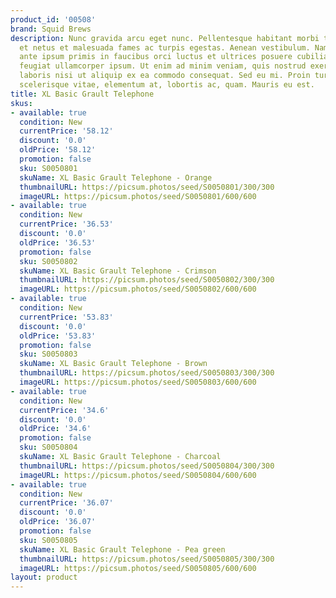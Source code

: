 ```yaml
---
product_id: '00508'
brand: Squid Brews
description: Nunc gravida arcu eget nunc. Pellentesque habitant morbi tristique senectus
  et netus et malesuada fames ac turpis egestas. Aenean vestibulum. Nam erat. Vestibulum
  ante ipsum primis in faucibus orci luctus et ultrices posuere cubilia Curae; Pellentesque
  feugiat ullamcorper ipsum. Ut enim ad minim veniam, quis nostrud exercitation ullamco
  laboris nisi ut aliquip ex ea commodo consequat. Sed eu mi. Proin turpis lacus,
  scelerisque vitae, elementum at, lobortis ac, quam. Mauris eu est.
title: XL Basic Grault Telephone
skus:
- available: true
  condition: New
  currentPrice: '58.12'
  discount: '0.0'
  oldPrice: '58.12'
  promotion: false
  sku: S0050801
  skuName: XL Basic Grault Telephone - Orange
  thumbnailURL: https://picsum.photos/seed/S0050801/300/300
  imageURL: https://picsum.photos/seed/S0050801/600/600
- available: true
  condition: New
  currentPrice: '36.53'
  discount: '0.0'
  oldPrice: '36.53'
  promotion: false
  sku: S0050802
  skuName: XL Basic Grault Telephone - Crimson
  thumbnailURL: https://picsum.photos/seed/S0050802/300/300
  imageURL: https://picsum.photos/seed/S0050802/600/600
- available: true
  condition: New
  currentPrice: '53.83'
  discount: '0.0'
  oldPrice: '53.83'
  promotion: false
  sku: S0050803
  skuName: XL Basic Grault Telephone - Brown
  thumbnailURL: https://picsum.photos/seed/S0050803/300/300
  imageURL: https://picsum.photos/seed/S0050803/600/600
- available: true
  condition: New
  currentPrice: '34.6'
  discount: '0.0'
  oldPrice: '34.6'
  promotion: false
  sku: S0050804
  skuName: XL Basic Grault Telephone - Charcoal
  thumbnailURL: https://picsum.photos/seed/S0050804/300/300
  imageURL: https://picsum.photos/seed/S0050804/600/600
- available: true
  condition: New
  currentPrice: '36.07'
  discount: '0.0'
  oldPrice: '36.07'
  promotion: false
  sku: S0050805
  skuName: XL Basic Grault Telephone - Pea green
  thumbnailURL: https://picsum.photos/seed/S0050805/300/300
  imageURL: https://picsum.photos/seed/S0050805/600/600
layout: product
---
```

